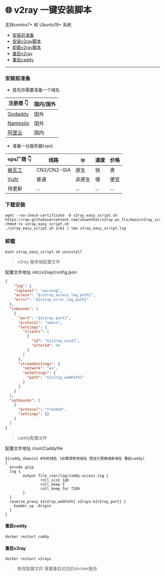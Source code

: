 # :globe_with_meridians: v2ray 一键安装脚本
  支持centos7+ 和 Ubuntu19+ 系统
 - [安装前准备](#安装前准备)
 - [安装v2ray脚本](#下载安装)
 - [卸载v2ray脚本](#卸载)
 - [重启v2ray](#重启v2ray)
 - [重启caddy](#重启caddy)
---
### 安装前准备
- 首先你需要准备一个域名

| 注册商 :point_down: | 国内/国外|
| ------------- | ------------- |
| [Godaddy](https://sg.godaddy.com/) | 国外  |
| [Namesilo](https://www.namesilo.com/register.php)  | 国外  |   
| [阿里云](https://wanwang.aliyun.com/)  | 国内  |  
 
- 准备一台服务器(vps)

| vps厂商 :point_down: | 线路 | ip | 速度 | 价格 |
| ------------- | ------------- | ------------- | ------------- |  ------------- |
| [搬瓦工](https://bandwagonhost.com/aff.php?aff=62987) | CN2/CN2-GIA | 原生 | 快 |贵|
| [Vultr](https://www.vultr.com/?ref=8859179)  | 普通  | 非原生  | 慢 | 便宜 |
|待更新| ...| ...|...|...|    
###  下载安装
 ``` shell script
wget --no-check-certificate -O v2ray_easy_script.sh https://raw.githubusercontent.com/ikownthat/v2ray_ws_tls/main/v2ray_script/v2ray_easy_script.sh
chmod +x v2ray_easy_script.sh
./v2ray_easy_script.sh 2>&1 | tee v2ray_easy_script.log
 ```
### 卸载
 ``` shell script
bash v2ray_easy_script.sh uninstall
```
> v2ray 服务端配置文件

 配置文件地址 /etc/v2ray/config.json
``` json
{
    "log": {
    "loglevel": "warning",
    "access": "${v2ray_access_log_path}",
    "error": "${v2ray_error_log_path}"
  },
  "inbounds": [
    {
      "port": "${v2ray_port}",
      "protocol": "vmess",
      "settings": {
        "clients": [
          {
            "id": "${v2ray_uuid}",
            "alterId": 64
          }
        ]
      },
      "streamSettings": {
        "network": "ws",
        "wsSettings": {
          "path": "${v2ray_webPath}"
        }
      }
    }
  ],
  "outbounds": [
    {
      "protocol": "freedom",
      "settings": {}
    }
  ]
}
```
>caddy配置文件

配置文件地址 /root/Caddyfile
``` text
${caddy_domain} #你的域名 (如果想修改域名 把这行更换成新域名 重启caddy)
{
  encode gzip
  log {
        output file /var/log/caddy-access.log {
                roll_size 1gb
                roll_keep 5
                roll_keep_for 720h
        }
  }
  reverse_proxy ${v2ray_webPath} v2rays:${v2ray_port} {
    header_up -Origin
  }
}
```
#### 重启caddy
``` shell script
docker restart caddy
```
#### 重启v2ray
``` shell script
docker restart v2rays
```
>修改配置文件 需要重启对应的docker服务

